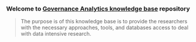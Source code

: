 
### Welcome to [Governance Analytics knowledge base](https://www.governanceanalytics.org/knowledge-base/) repository

> The purpose is of this knowledge base is to provide the researchers with the necessary approaches, tools, and databases access to deal with data intensive research.
